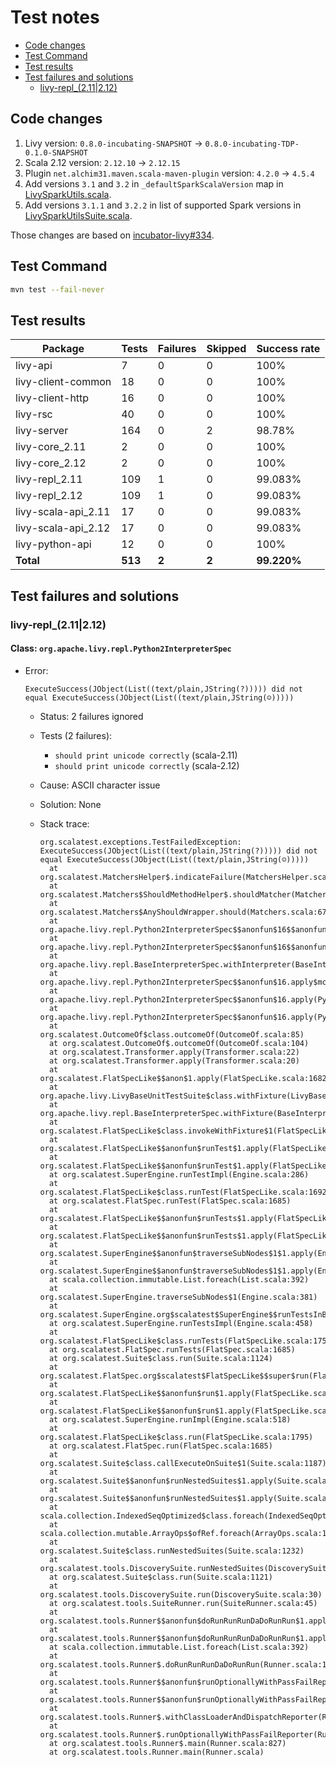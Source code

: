 # Test notes

- [Code changes](#code-changes)
- [Test Command](#test-command)
- [Test results](#test-results)
- [Test failures and solutions](#test-failures-and-solutions)
  - [livy-repl\_(2.11|2.12)](#livy-repl_211212)

## Code changes

1. Livy version: `0.8.0-incubating-SNAPSHOT` → `0.8.0-incubating-TDP-0.1.0-SNAPSHOT`
2. Scala 2.12 version: `2.12.10` → `2.12.15`
3. Plugin `net.alchim31.maven.scala-maven-plugin` version: `4.2.0` → `4.5.4`
4. Add versions `3.1` and `3.2` in `_defaultSparkScalaVersion` map in [LivySparkUtils.scala](../server/src/main/scala/org/apache/livy/utils/LivySparkUtils.scala).
5. Add versions `3.1.1` and `3.2.2` in list of supported Spark versions in [LivySparkUtilsSuite.scala](../server/src/test/scala/org/apache/livy/utils/LivySparkUtilsSuite.scala).

Those changes are based on [incubator-livy#334](https://github.com/apache/incubator-livy/pull/334).

## Test Command

```bash
mvn test --fail-never
```

## Test results

| Package             | Tests   | Failures | Skipped | Success rate |
| ------------------- | ------- | -------- | ------- | ------------ |
| livy-api            | 7       | 0        | 0       | 100%         |
| livy-client-common  | 18      | 0        | 0       | 100%         |
| livy-client-http    | 16      | 0        | 0       | 100%         |
| livy-rsc            | 40      | 0        | 0       | 100%         |
| livy-server         | 164     | 0        | 2       | 98.78%       |
| livy-core_2.11      | 2       | 0        | 0       | 100%         |
| livy-core_2.12      | 2       | 0        | 0       | 100%         |
| livy-repl_2.11      | 109     | 1        | 0       | 99.083%      |
| livy-repl_2.12      | 109     | 1        | 0       | 99.083%      |
| livy-scala-api_2.11 | 17      | 0        | 0       | 99.083%      |
| livy-scala-api_2.12 | 17      | 0        | 0       | 99.083%      |
| livy-python-api     | 12      | 0        | 0       | 100%         |
| **Total**           | **513** | **2**    | **2**   | **99.220%**  |

## Test failures and solutions

### livy-repl\_(2.11|2.12)

#### Class: `org.apache.livy.repl.Python2InterpreterSpec`

- Error:

  ```
  ExecuteSuccess(JObject(List((text/plain,JString(?))))) did not equal ExecuteSuccess(JObject(List((text/plain,JString(☺)))))
  ```

  - Status: 2 failures ignored
  - Tests (2 failures):

    - `should print unicode correctly` (scala-2.11)
    - `should print unicode correctly` (scala-2.12)

  - Cause: ASCII character issue
  - Solution: None
  - Stack trace:

    ```
    org.scalatest.exceptions.TestFailedException: ExecuteSuccess(JObject(List((text/plain,JString(?))))) did not equal ExecuteSuccess(JObject(List((text/plain,JString(☺)))))
      at org.scalatest.MatchersHelper$.indicateFailure(MatchersHelper.scala:343)
      at org.scalatest.Matchers$ShouldMethodHelper$.shouldMatcher(Matchers.scala:6723)
      at org.scalatest.Matchers$AnyShouldWrapper.should(Matchers.scala:6771)
      at org.apache.livy.repl.Python2InterpreterSpec$$anonfun$16$$anonfun$apply$mcV$sp$16.apply(PythonInterpreterSpec.scala:266)
      at org.apache.livy.repl.Python2InterpreterSpec$$anonfun$16$$anonfun$apply$mcV$sp$16.apply(PythonInterpreterSpec.scala:265)
      at org.apache.livy.repl.BaseInterpreterSpec.withInterpreter(BaseInterpreterSpec.scala:32)
      at org.apache.livy.repl.Python2InterpreterSpec$$anonfun$16.apply$mcV$sp(PythonInterpreterSpec.scala:265)
      at org.apache.livy.repl.Python2InterpreterSpec$$anonfun$16.apply(PythonInterpreterSpec.scala:265)
      at org.apache.livy.repl.Python2InterpreterSpec$$anonfun$16.apply(PythonInterpreterSpec.scala:265)
      at org.scalatest.OutcomeOf$class.outcomeOf(OutcomeOf.scala:85)
      at org.scalatest.OutcomeOf$.outcomeOf(OutcomeOf.scala:104)
      at org.scalatest.Transformer.apply(Transformer.scala:22)
      at org.scalatest.Transformer.apply(Transformer.scala:20)
      at org.scalatest.FlatSpecLike$$anon$1.apply(FlatSpecLike.scala:1682)
      at org.apache.livy.LivyBaseUnitTestSuite$class.withFixture(LivyBaseUnitTestSuite.scala:29)
      at org.apache.livy.repl.BaseInterpreterSpec.withFixture(BaseInterpreterSpec.scala:24)
      at org.scalatest.FlatSpecLike$class.invokeWithFixture$1(FlatSpecLike.scala:1679)
      at org.scalatest.FlatSpecLike$$anonfun$runTest$1.apply(FlatSpecLike.scala:1692)
      at org.scalatest.FlatSpecLike$$anonfun$runTest$1.apply(FlatSpecLike.scala:1692)
      at org.scalatest.SuperEngine.runTestImpl(Engine.scala:286)
      at org.scalatest.FlatSpecLike$class.runTest(FlatSpecLike.scala:1692)
      at org.scalatest.FlatSpec.runTest(FlatSpec.scala:1685)
      at org.scalatest.FlatSpecLike$$anonfun$runTests$1.apply(FlatSpecLike.scala:1750)
      at org.scalatest.FlatSpecLike$$anonfun$runTests$1.apply(FlatSpecLike.scala:1750)
      at org.scalatest.SuperEngine$$anonfun$traverseSubNodes$1$1.apply(Engine.scala:393)
      at org.scalatest.SuperEngine$$anonfun$traverseSubNodes$1$1.apply(Engine.scala:381)
      at scala.collection.immutable.List.foreach(List.scala:392)
      at org.scalatest.SuperEngine.traverseSubNodes$1(Engine.scala:381)
      at org.scalatest.SuperEngine.org$scalatest$SuperEngine$$runTestsInBranch(Engine.scala:376)
      at org.scalatest.SuperEngine.runTestsImpl(Engine.scala:458)
      at org.scalatest.FlatSpecLike$class.runTests(FlatSpecLike.scala:1750)
      at org.scalatest.FlatSpec.runTests(FlatSpec.scala:1685)
      at org.scalatest.Suite$class.run(Suite.scala:1124)
      at org.scalatest.FlatSpec.org$scalatest$FlatSpecLike$$super$run(FlatSpec.scala:1685)
      at org.scalatest.FlatSpecLike$$anonfun$run$1.apply(FlatSpecLike.scala:1795)
      at org.scalatest.FlatSpecLike$$anonfun$run$1.apply(FlatSpecLike.scala:1795)
      at org.scalatest.SuperEngine.runImpl(Engine.scala:518)
      at org.scalatest.FlatSpecLike$class.run(FlatSpecLike.scala:1795)
      at org.scalatest.FlatSpec.run(FlatSpec.scala:1685)
      at org.scalatest.Suite$class.callExecuteOnSuite$1(Suite.scala:1187)
      at org.scalatest.Suite$$anonfun$runNestedSuites$1.apply(Suite.scala:1234)
      at org.scalatest.Suite$$anonfun$runNestedSuites$1.apply(Suite.scala:1232)
      at scala.collection.IndexedSeqOptimized$class.foreach(IndexedSeqOptimized.scala:33)
      at scala.collection.mutable.ArrayOps$ofRef.foreach(ArrayOps.scala:186)
      at org.scalatest.Suite$class.runNestedSuites(Suite.scala:1232)
      at org.scalatest.tools.DiscoverySuite.runNestedSuites(DiscoverySuite.scala:30)
      at org.scalatest.Suite$class.run(Suite.scala:1121)
      at org.scalatest.tools.DiscoverySuite.run(DiscoverySuite.scala:30)
      at org.scalatest.tools.SuiteRunner.run(SuiteRunner.scala:45)
      at org.scalatest.tools.Runner$$anonfun$doRunRunRunDaDoRunRun$1.apply(Runner.scala:1349)
      at org.scalatest.tools.Runner$$anonfun$doRunRunRunDaDoRunRun$1.apply(Runner.scala:1343)
      at scala.collection.immutable.List.foreach(List.scala:392)
      at org.scalatest.tools.Runner$.doRunRunRunDaDoRunRun(Runner.scala:1343)
      at org.scalatest.tools.Runner$$anonfun$runOptionallyWithPassFailReporter$2.apply(Runner.scala:1012)
      at org.scalatest.tools.Runner$$anonfun$runOptionallyWithPassFailReporter$2.apply(Runner.scala:1011)
      at org.scalatest.tools.Runner$.withClassLoaderAndDispatchReporter(Runner.scala:1509)
      at org.scalatest.tools.Runner$.runOptionallyWithPassFailReporter(Runner.scala:1011)
      at org.scalatest.tools.Runner$.main(Runner.scala:827)
      at org.scalatest.tools.Runner.main(Runner.scala)
    ```
